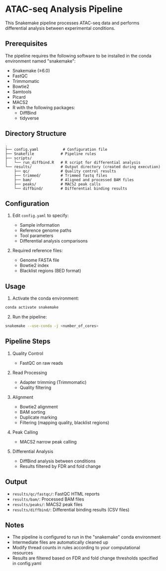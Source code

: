 # ATAC-seq Analysis Pipeline

This Snakemake pipeline processes ATAC-seq data and performs differential analysis between experimental conditions.

## Prerequisites

The pipeline requires the following software to be installed in the conda environment named "snakemake":

- Snakemake (≥6.0)
- FastQC
- Trimmomatic
- Bowtie2
- Samtools
- Picard
- MACS2
- R with the following packages:
  - DiffBind
  - tidyverse

## Directory Structure

```
.
├── config.yaml           # Configuration file
├── Snakefile            # Pipeline rules
├── scripts/
│   └── run_diffbind.R   # R script for differential analysis
└── results/             # Output directory (created during execution)
    ├── qc/              # Quality control results
    ├── trimmed/         # Trimmed fastq files
    ├── bam/             # Aligned and processed BAM files
    ├── peaks/           # MACS2 peak calls
    └── diffbind/        # Differential binding results
```

## Configuration

1. Edit `config.yaml` to specify:
   - Sample information
   - Reference genome paths
   - Tool parameters
   - Differential analysis comparisons

2. Required reference files:
   - Genome FASTA file
   - Bowtie2 index
   - Blacklist regions (BED format)

## Usage

1. Activate the conda environment:
```bash
conda activate snakemake
```

2. Run the pipeline:
```bash
snakemake --use-conda -j <number_of_cores>
```

## Pipeline Steps

1. Quality Control
   - FastQC on raw reads

2. Read Processing
   - Adapter trimming (Trimmomatic)
   - Quality filtering

3. Alignment
   - Bowtie2 alignment
   - BAM sorting
   - Duplicate marking
   - Filtering (mapping quality, blacklist regions)

4. Peak Calling
   - MACS2 narrow peak calling

5. Differential Analysis
   - DiffBind analysis between conditions
   - Results filtered by FDR and fold change

## Output

- `results/qc/fastqc/`: FastQC HTML reports
- `results/bam/`: Processed BAM files
- `results/peaks/`: MACS2 peak files
- `results/diffbind/`: Differential binding results (CSV files)

## Notes

- The pipeline is configured to run in the "snakemake" conda environment
- Intermediate files are automatically cleaned up
- Modify thread counts in rules according to your computational resources
- Results are filtered based on FDR and fold change thresholds specified in config.yaml 